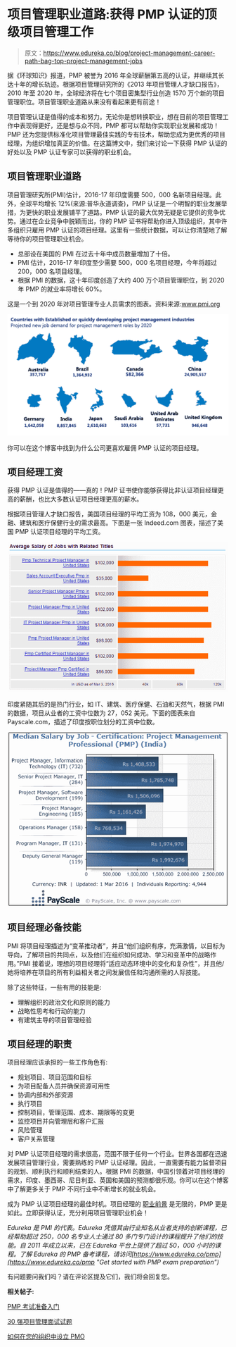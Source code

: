 # 项目管理职业道路:获得 PMP 认证的顶级项目管理工作

> 原文：<https://www.edureka.co/blog/project-management-career-path-bag-top-project-management-jobs>

据《环球知识》报道，PMP 被誉为 2016 年全球薪酬第五高的认证，并继续其长达十年的增长轨迹。根据项目管理研究所的《2013 年项目管理人才缺口报告》，2010 年至 2020 年，全球经济将在七个项目密集型行业创造 1570 万个新的项目管理职位。项目管理职业道路从来没有看起来更有前途！

项目管理认证是值得的成本和努力。无论你是想转换职业，想在目前的项目管理工作中表现得更好，还是想与众不同，PMP 都可以帮助你实现职业发展和成功！PMP 还为您提供标准化项目管理最佳实践的专有技术，帮助您成为更优秀的项目经理，为组织增加真正的价值。在这篇博文中，我们来讨论一下获得 PMP 认证的好处以及 PMP 认证专家可以获得的职业机会。

## 项目管理职业道路

项目管理研究所(PMI)估计，2016-17 年印度需要 500，000 名新项目经理。此外，全球平均增长 12%(来源:普华永道调查)，PMP 认证是一个明智的职业发展举措，为更快的职业发展铺平了道路。PMP 认证的最大优势无疑是它提供的竞争优势。通过在企业竞争中脱颖而出，你的 PMP 证书将帮助你进入顶级组织，其中许多组织只雇用 PMP 认证的项目经理。这里有一些统计数据，可以让你清楚地了解等待你的项目管理职业机会。

*   总部设在美国的 PMI 在过去十年中成员数量增加了十倍。
*   PMI 估计，2016-17 年印度至少需要 500，000 名项目经理，今年将超过 200，000 名项目经理。
*   根据 PMI 的数据，这十年印度创造了大约 400 万个项目管理职位，到 2020 年 PMP 的就业率将增长 60%。

这是一个到 2020 年对项目管理专业人员需求的图表。资料来源:www.pmi.org

![pmp-demand-project-management-career-path](img/e19bd90eebb792a08340214e65fd2345.png)

你可以在这个博客中找到为什么公司更喜欢雇佣 PMP 认证的项目经理。

## 项目经理工资

获得 PMP 认证是值得的——真的！PMP 证书使你能够获得比非认证项目经理更高的薪酬，也比大多数认证项目经理更高的薪水。

根据项目管理人才缺口报告，美国项目经理的平均工资为 108，000 美元，金融、建筑和医疗保健行业的需求最高。下面是一张 Indeed.com 图表，描述了美国 PMP 认证项目经理的平均工资。

![USA-PMP-salary-project-management-career-path](img/a7df53c98138d1ac91ad5853bb0cfd7c.png)

印度紧随其后的是热门行业，如 IT、建筑、医疗保健、石油和天然气，根据 PMI 的数据，项目从业者的工资中位数为 27，052 美元。下面的图表来自 Payscale.com，描述了印度按职位划分的工资中位数。

![India-PMP-salary-project-management-career-path](img/c804ab877255cf4008a70ebc29d0dcde.png)

## 项目经理必备技能

PMI 将项目经理描述为“变革推动者”，并且“他们组织有序，充满激情，以目标为导向，了解项目的共同点，以及他们在组织如何成功、学习和变革中的战略作用。”PMI 接着说，理想的项目经理将“适应动态环境中的变化和复杂性”，并且他/她将培养在项目的所有利益相关者之间发展信任和沟通所需的人际技能。

除了这些特征，一些有用的技能是:

*   理解组织的政治文化和原则的能力
*   战略性思考和行动的能力
*   有建筑主导的项目管理经验

## 项目经理的职责

项目经理应该承担的一些工作角色有:

*   规划项目、项目范围和目标
*   为项目配备人员并确保资源可用性
*   协调内部和外部资源
*   执行项目
*   控制项目，管理范围、成本、期限等的变更
*   监控项目并向管理层和客户汇报
*   风险管理
*   客户关系管理

对 PMP 认证项目经理的需求很高，范围不限于任何一个行业。世界各国都在迅速发展项目管理行业，需要熟练的 PMP 认证经理。因此，一直需要有能力监督项目的规划、顺利执行和顺利结束的人。根据 PMI 的数据，中国引领着对项目经理的需求，印度、墨西哥、尼日利亚、英国和美国的预测都很乐观。你可以在这个博客中了解更多关于 PMP 不同行业中不断增长的就业机会。

成为 PMP 认证项目经理的最佳时机。项目经理的 [职业前景](https://www.edureka.co/blog/career-prospects-with-pmp-certification/ "Career prospects with PMP certification") 是无限的，PMP 更是如此。立即获得认证，充分利用项目管理职业机会！

*Edureka 是 PMI 的代表。Edureka 凭借其由行业知名从业者支持的创新课程，已经帮助超过 250，000 名专业人士通过 80 多门专门设计的课程提升了他们的技能。自 2011 年成立以来，已在 Edureka 平台上提供了超过 50，000 小时的课程。了解 Edureka 的 PMP 备考课程，请访问[https://www.edureka.co/pmp](https://www.edureka.co/pmp "Get started with PMP exam preparation")*

有问题要问我们吗？请在评论区提及它们，我们将会回复您。

**相关帖子:**

[PMP 考试准备入门](https://www.edureka.co/pmp "Get started with PMP exam preparation")

[30 强项目管理面试试题](https://www.edureka.co/blog/interview-questions/top-30-project-management-interview-questions-2016/ "project management interview questions")

[如何在您的组织中设立 PMO](https://www.edureka.co/blog/how-to-set-up-a-project-management-office-in-your-organization "How to set up a PMO in your organization")